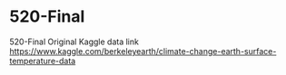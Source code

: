 # 520-Final
520-Final
Original Kaggle data link
https://www.kaggle.com/berkeleyearth/climate-change-earth-surface-temperature-data
